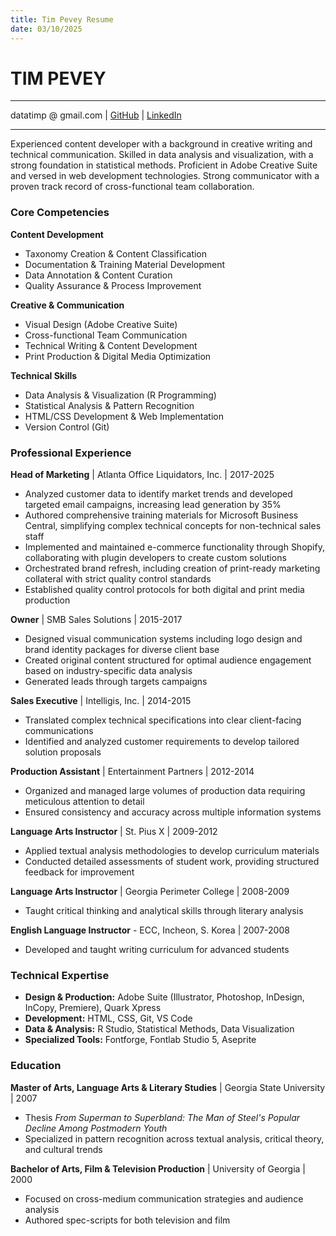 ```yaml
---
title: Tim Pevey Resume
date: 03/10/2025
---
```


# TIM PEVEY

---

datatimp @ gmail.com | [GitHub](https://github.com/WrinkleRelease) | [LinkedIn](https://linkedin.com/timothypevey)

---

Experienced content developer with a background in creative writing and technical communication. Skilled in data analysis and visualization, with a strong foundation in statistical methods. Proficient in Adobe Creative Suite and versed in web development technologies. Strong communicator with a proven track record of cross-functional team collaboration.

### Core Competencies

**Content Development**

- Taxonomy Creation & Content Classification
- Documentation & Training Material Development
- Data Annotation & Content Curation
- Quality Assurance & Process Improvement

**Creative & Communication**

- Visual Design (Adobe Creative Suite)
- Cross-functional Team Communication
- Technical Writing & Content Development
- Print Production & Digital Media Optimization

**Technical Skills**

- Data Analysis & Visualization (R Programming)
- Statistical Analysis & Pattern Recognition
- HTML/CSS Development & Web Implementation
- Version Control (Git)

### Professional Experience

**Head of Marketing** | Atlanta Office Liquidators, Inc. | 2017-2025

- Analyzed customer data to identify market trends and developed targeted email campaigns, increasing lead generation by 35%
- Authored comprehensive training materials for Microsoft Business Central, simplifying complex technical concepts for non-technical sales staff
- Implemented and maintained e-commerce functionality through Shopify, collaborating with plugin developers to create custom solutions
- Orchestrated brand refresh, including creation of print-ready marketing collateral with strict quality control standards
- Established quality control protocols for both digital and print media production

**Owner** | SMB Sales Solutions | 2015-2017

- Designed visual communication systems including logo design and brand identity packages for diverse client base
- Created original content structured for optimal audience engagement based on industry-specific data analysis
- Generated leads through targets campaigns

**Sales Executive** | Intelligis, Inc. | 2014-2015

- Translated complex technical specifications into clear client-facing communications
- Identified and analyzed customer requirements to develop tailored solution proposals

**Production Assistant** | Entertainment Partners | 2012-2014

- Organized and managed large volumes of production data requiring meticulous attention to detail
- Ensured consistency and accuracy across multiple information systems

**Language Arts Instructor** | St. Pius X | 2009-2012

- Applied textual analysis methodologies to develop curriculum materials
- Conducted detailed assessments of student work, providing structured feedback for improvement

**Language Arts Instructor** | Georgia Perimeter College | 2008-2009

- Taught critical thinking and analytical skills through literary analysis

**English Language Instructor** - ECC, Incheon, S. Korea | 2007-2008

- Developed and taught writing curriculum for advanced students

### Technical Expertise

- **Design & Production:** Adobe Suite (Illustrator, Photoshop, InDesign, InCopy, Premiere), Quark Xpress
- **Development:** HTML, CSS, Git, VS Code
- **Data & Analysis:** R Studio, Statistical Methods, Data Visualization
- **Specialized Tools:** Fontforge, Fontlab Studio 5, Aseprite

### Education

**Master of Arts, Language Arts & Literary Studies** | Georgia State University | 2007

- Thesis _From Superman to Superbland: The Man of Steel's Popular Decline Among Postmodern Youth_
- Specialized in pattern recognition across textual analysis, critical theory, and cultural trends

**Bachelor of Arts, Film & Television Production** | University of Georgia | 2000

- Focused on cross-medium communication strategies and audience analysis
- Authored spec-scripts for both television and film
